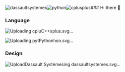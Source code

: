 ![dassaultsystemes](https://github.com/youngsangc/youngsangc/assets/111215413/7015d3db-089b-4ffb-9eae-206ad557cb44)![python](https://github.com/youngsangc/youngsangc/assets/111215413/e929ded5-7007-4ae7-99f0-5018aee019e5)![cplusplus](https://github.com/youngsangc/youngsangc/assets/111215413/46393929-7e88-4f25-938f-3c16ae8505f8)### Hi there 👋

### Language

![Uploading cplu<svg role="img" viewBox="0 0 24 24" xmlns="http://www.w3.org/2000/svg"><title>C++</title><path d="M22.394 6c-.167-.29-.398-.543-.652-.69L12.926.22c-.509-.294-1.34-.294-1.848 0L2.26 5.31c-.508.293-.923 1.013-.923 1.6v10.18c0 .294.104.62.271.91.167.29.398.543.652.69l8.816 5.09c.508.293 1.34.293 1.848 0l8.816-5.09c.254-.147.485-.4.652-.69.167-.29.27-.616.27-.91V6.91c.003-.294-.1-.62-.268-.91zM12 19.11c-3.92 0-7.109-3.19-7.109-7.11 0-3.92 3.19-7.11 7.11-7.11a7.133 7.133 0 016.156 3.553l-3.076 1.78a3.567 3.567 0 00-3.08-1.78A3.56 3.56 0 008.444 12 3.56 3.56 0 0012 15.555a3.57 3.57 0 003.08-1.778l3.078 1.78A7.135 7.135 0 0112 19.11zm7.11-6.715h-.79v.79h-.79v-.79h-.79v-.79h.79v-.79h.79v.79h.79zm2.962 0h-.79v.79h-.79v-.79h-.79v-.79h.79v-.79h.79v.79h.79z"/></svg>splus.svg…]()

![Uploading pyt<svg role="img" viewBox="0 0 24 24" xmlns="http://www.w3.org/2000/svg"><title>Python</title><path d="M14.25.18l.9.2.73.26.59.3.45.32.34.34.25.34.16.33.1.3.04.26.02.2-.01.13V8.5l-.05.63-.13.55-.21.46-.26.38-.3.31-.33.25-.35.19-.35.14-.33.1-.3.07-.26.04-.21.02H8.77l-.69.05-.59.14-.5.22-.41.27-.33.32-.27.35-.2.36-.15.37-.1.35-.07.32-.04.27-.02.21v3.06H3.17l-.21-.03-.28-.07-.32-.12-.35-.18-.36-.26-.36-.36-.35-.46-.32-.59-.28-.73-.21-.88-.14-1.05-.05-1.23.06-1.22.16-1.04.24-.87.32-.71.36-.57.4-.44.42-.33.42-.24.4-.16.36-.1.32-.05.24-.01h.16l.06.01h8.16v-.83H6.18l-.01-2.75-.02-.37.05-.34.11-.31.17-.28.25-.26.31-.23.38-.2.44-.18.51-.15.58-.12.64-.1.71-.06.77-.04.84-.02 1.27.05zm-6.3 1.98l-.23.33-.08.41.08.41.23.34.33.22.41.09.41-.09.33-.22.23-.34.08-.41-.08-.41-.23-.33-.33-.22-.41-.09-.41.09zm13.09 3.95l.28.06.32.12.35.18.36.27.36.35.35.47.32.59.28.73.21.88.14 1.04.05 1.23-.06 1.23-.16 1.04-.24.86-.32.71-.36.57-.4.45-.42.33-.42.24-.4.16-.36.09-.32.05-.24.02-.16-.01h-8.22v.82h5.84l.01 2.76.02.36-.05.34-.11.31-.17.29-.25.25-.31.24-.38.2-.44.17-.51.15-.58.13-.64.09-.71.07-.77.04-.84.01-1.27-.04-1.07-.14-.9-.2-.73-.25-.59-.3-.45-.33-.34-.34-.25-.34-.16-.33-.1-.3-.04-.25-.02-.2.01-.13v-5.34l.05-.64.13-.54.21-.46.26-.38.3-.32.33-.24.35-.2.35-.14.33-.1.3-.06.26-.04.21-.02.13-.01h5.84l.69-.05.59-.14.5-.21.41-.28.33-.32.27-.35.2-.36.15-.36.1-.35.07-.32.04-.28.02-.21V6.07h2.09l.14.01zm-6.47 14.25l-.23.33-.08.41.08.41.23.33.33.23.41.08.41-.08.33-.23.23-.33.08-.41-.08-.41-.23-.33-.33-.23-.41-.08-.41.08z"/></svg>hon.svg…]()

### Design

![Upload<svg role="img" viewBox="0 0 24 24" xmlns="http://www.w3.org/2000/svg"><title>Dassault Syst&#232;mes</title><path d="M21.1854 8.0254c1.064.192 1.9321.34 2.1311.79.223.51-.936.541-1.52.552-2.7992.054-4.4862.11-4.5712 1.061-.11 1.2241 1.196 2.4572 2.486 4.1852 1.1781 1.577 2.5172 3.1351 2.1322 4.5862-.482 1.809-2.6991 2.192-4.8102 2.192-2.0211.001-3.9382-.323-4.7432-.482-1.002-.199-.852-.694-.585-.853.298-.178 2.002-.182 3.187-.252.9751-.058 3.8052-.056 4.2463-.781.54-.889-.783-2.4081-2.0001-4.0002-1.519-1.984-3.1862-4.0341-2.3031-5.5322 1.14-1.936 4.4842-1.803 6.3502-1.466m-13.6905 2.95c1.772-.104 3.9261.206 5.1342 1.1301a2.172 2.172 0 01.78 2.2771c-.698 2.7521-3.3041 6.0833-9.0933 8.6434-1.8411.813-3.2892 1.125-3.5932.906-.326-.234.624-2.052.909-2.6541.9251-1.952 2.0791-3.8532 3.2052-5.5952.414-.64 1.055-1.7521 1.634-1.6621.519.08-.089 1.26-.488 2.011-.672 1.2601-2.523 4.7603-1.912 4.9693 1.35.462 7.6803-4.3542 6.7462-7.0363-.432-1.245-3.1801-1.363-4.9122-1.363-.787 0-2.508.186-2.603-.417-.102-.5561 2.613-1.1161 4.192-1.2101M11.8672.013c2.068-.098 4.5141.342 4.9702 1.8021.747 2.3901-3.0402 5.8772-6.3383 7.5873-.809.42-1.3.536-1.504.507-.195-.027-.225-.221-.162-.355.118-.252.65-.764 1.361-1.322 3.7151-2.9001 4.9232-5.0282 4.2212-5.8903-.45-.552-2.3321-.937-4.2872-.937-.53 0-1.925.123-2.068-.367C7.942.634 9.814.108 11.866.012"/></svg>ing dassaultsystemes.svg…]()



<!--
**youngsangc/youngsangc** is a ✨ _special_ ✨ repository because its `README.md` (this file) appears on your GitHub profile.

Here are some ideas to get you started:

- 🔭 I’m currently working on ...
- 🌱 I’m currently learning ...
- 👯 I’m looking to collaborate on ...
- 🤔 I’m looking for help with ...
- 💬 Ask me about ...
- 📫 How to reach me: ...
- 😄 Pronouns: ...
- ⚡ Fun fact: ...
-->
